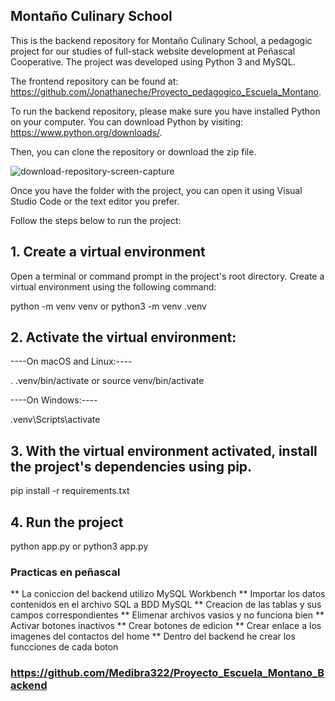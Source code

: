 ## Montaño Culinary School

This is the backend repository for Montaño Culinary School, a pedagogic project for our studies of full-stack website development at Peñascal Cooperative. The project was developed using Python 3 and MySQL.

The frontend repository can be found at: https://github.com/Jonathaneche/Proyecto_pedagogico_Escuela_Montano.

To run the backend repository, please make sure you have installed Python on your computer. You can download Python by visiting: https://www.python.org/downloads/.

Then, you can clone the repository or download the zip file.

![download-repository-screen-capture](./img/Proyecto_pedagogico_Escuela_Montano.png)

Once you have the folder with the project, you can open it using Visual Studio Code or the text editor you prefer.

Follow the steps below to run the project:

## 1. Create a virtual environment

Open a terminal or command prompt in the project's root directory. Create a virtual environment using the following command:

python -m venv venv or python3 -m venv .venv

## 2. Activate the virtual environment:

----On macOS and Linux:----

. .venv/bin/activate or source venv/bin/activate

----On Windows:----

.venv\Scripts\activate

## 3. With the virtual environment activated, install the project's dependencies using pip.

pip install -r requirements.txt

## 4. Run the project

python app.py or python3 app.py

### Practicas en peñascal

** La coniccion del backend utilizo MySQL Workbench
** Importar los datos contenidos en el archivo SQL a BDD MySQL
** Creacion de las tablas y sus campos correspondientes
** Elimenar archivos vasios y no funciona bien
** Activar botones inactivos
** Crear botones de edicion
** Crear enlace a los imagenes del contactos del home
** Dentro del backend he crear los funcciones de cada boton 
### https://github.com/Medibra322/Proyecto_Escuela_Montano_Backend
